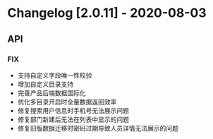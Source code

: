 <!-- generated by script, do not modify it manually -->
# Changelog [2.0.11] - 2020-08-03

## API

### FIX

- 支持自定义字段唯一性校验
- 增加自定义目录支持
- 完善产品后端数据国际化
- 优化多目录开启时全量数据返回效率
- 修复搜索用户信息时手机号无法展示问题
- 修复部门新建后无法在列表中显示的问题
- 修复旧版数据迁移时密码过期导致人员详情无法展示的问题
